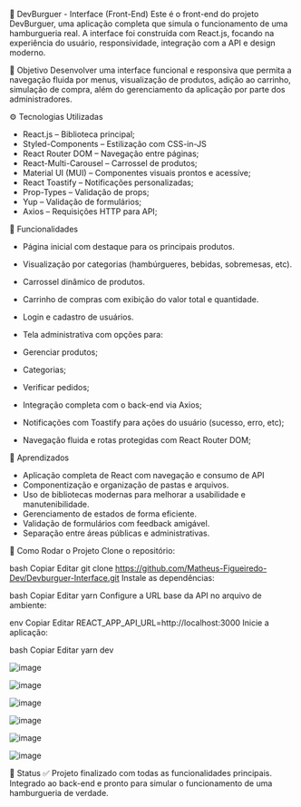 🍔 DevBurguer - Interface (Front-End)
Este é o front-end do projeto DevBurguer, uma aplicação completa que simula o funcionamento de uma hamburgueria real. A interface foi construída com React.js, focando na experiência do usuário, responsividade, integração com a API e design moderno.

🎯 Objetivo
Desenvolver uma interface funcional e responsiva que permita a navegação fluida por menus, visualização de produtos, adição ao carrinho, simulação de compra, além do gerenciamento da aplicação por parte dos administradores.

⚙️ Tecnologias Utilizadas
- React.js – Biblioteca principal;
- Styled-Components – Estilização com CSS-in-JS
- React Router DOM – Navegação entre páginas;
- React-Multi-Carousel – Carrossel de produtos;
- Material UI (MUI) – Componentes visuais prontos e acessíve;
- React Toastify – Notificações personalizadas;
- Prop-Types – Validação de props;
- Yup – Validação de formulários;
- Axios – Requisições HTTP para API;

📌 Funcionalidades
- Página inicial com destaque para os principais produtos.
- Visualização por categorias (hambúrgueres, bebidas, sobremesas, etc).
- Carrossel dinâmico de produtos.
- Carrinho de compras com exibição do valor total e quantidade.
- Login e cadastro de usuários.

- Tela administrativa com opções para:
- Gerenciar produtos;
- Categorias;
- Verificar pedidos;
- Integração completa com o back-end via Axios;
- Notificações com Toastify para ações do usuário (sucesso, erro, etc);
- Navegação fluida e rotas protegidas com React Router DOM;

🧠 Aprendizados
- Aplicação completa de React com navegação e consumo de API
- Componentização e organização de pastas e arquivos.
- Uso de bibliotecas modernas para melhorar a usabilidade e manutenibilidade.
- Gerenciamento de estados de forma eficiente.
- Validação de formulários com feedback amigável.
- Separação entre áreas públicas e administrativas.

🚀 Como Rodar o Projeto
Clone o repositório:

bash
Copiar
Editar
git clone https://github.com/Matheus-Figueiredo-Dev/Devburguer-Interface.git
Instale as dependências:

bash
Copiar
Editar
yarn
Configure a URL base da API no arquivo de ambiente:

env
Copiar
Editar
REACT_APP_API_URL=http://localhost:3000
Inicie a aplicação:

bash
Copiar
Editar
yarn dev

![image](https://github.com/user-attachments/assets/f232c301-45a3-440a-a188-0117c75f178e)

![image](https://github.com/user-attachments/assets/1d768f92-0e07-47a5-b349-3064cf36ce05)

![image](https://github.com/user-attachments/assets/9ce5e002-b3d2-449d-9f1b-e4548d482ed1)

![image](https://github.com/user-attachments/assets/b4f5f478-3771-4c82-a62e-0193a88cd72a)

![image](https://github.com/user-attachments/assets/744ca3a9-d279-43bd-939c-79778b3bc109)

![image](https://github.com/user-attachments/assets/57d854e6-2d50-41ee-92d3-07f5c0b25622)

📍 Status
✅ Projeto finalizado com todas as funcionalidades principais. Integrado ao back-end e pronto para simular o funcionamento de uma hamburgueria de verdade.
